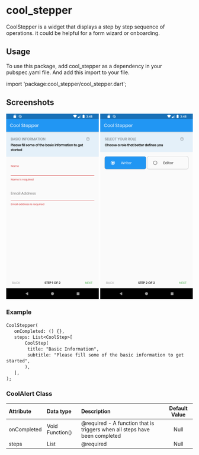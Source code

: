 # cool_stepper

CoolStepper is a widget that displays a step by step sequence of operations. it could be helpful for a form wizard or onboarding.

## Usage

To use this package, add cool_stepper as a dependency in your pubspec.yaml file.
And add this import to your file.

import 'package:cool_stepper/cool_stepper.dart';

## Screenshots
<img src="screenshots/1.png" width="250"/> <img src="screenshots/2.png" width="250"/>  

### Example

```
CoolStepper(
   onCompleted: () {},
   steps: List<CoolStep>[
       CoolStep(
        title: "Basic Information",
        subtitle: "Please fill some of the basic information to get started",
       ),
   ],
);
```


### CoolAlert Class

| Attribute        | Data type           | Description                                                                                                                                                   |            Default Value            |
|:----------------------|:-------------------|:--------------------------------------------------------------------------------------------------------------------------------------------------------------|:-----------------------------------:|
 onCompleted| Void Function()| @required - A function that is triggers when all steps have been completed | Null
steps| List<CoolStep>| @required |   Null              |







